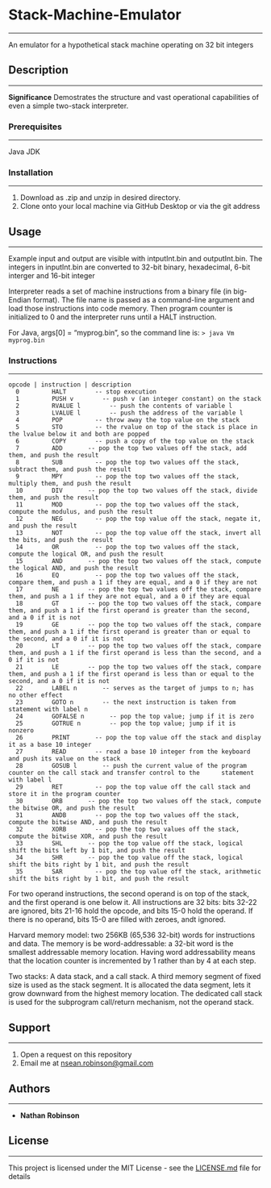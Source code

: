 # Stack-Machine-Emulator
----

An emulator for a hypothetical stack machine operating on 32 bit integers

## Description
----

**Significance**
Demostrates the structure and vast operational capabilities of even a simple two-stack interpreter.

### Prerequisites
----
Java JDK

### Installation
----
1. Download as .zip and unzip in desired directory.
1. Clone onto your local machine via GitHub Desktop or via the git address

## Usage
----

Example input and output are visible with intputInt.bin and outputInt.bin.
The integers in inputInt.bin are converted to 32-bit binary, hexadecimal, 6-bit interger and 16-bit integer

Interpreter reads a set of machine instructions from a binary file (in big-Endian format).
The file name is passed as a command-line argument and load those instructions into code memory.
Then program counter is initialized to 0 and the interpreter runs until a HALT instruction. 

For Java, args[0] = “myprog.bin”, so the command line is:
`> java Vm myprog.bin`

### Instructions
----
```
opcode | instruction | description
  0         HALT        -- stop execution
  1         PUSH v        -- push v (an integer constant) on the stack
  2         RVALUE l        -- push the contents of variable l
  3         LVALUE l        -- push the address of the variable l
  4         POP		    -- throw away the top value on the stack
  5         STO		    -- the rvalue on top of the stack is place in the lvalue below it and both are popped
  6         COPY        -- push a copy of the top value on the stack
  7         ADD       -- pop the top two values off the stack, add them, and push the result
  8         SUB     	-- pop the top two values off the stack, subtract them, and push the result
  9         MPY    		-- pop the top two values off the stack, multiply them, and push the result
  10        DIV       -- pop the top two values off the stack, divide them, and push the result
  11        MOD     	-- pop the top two values off the stack, compute the modulus, and push the result
  12        NEG		    -- pop the top value off the stack, negate it, and push the result
  13        NOT		    -- pop the top value off the stack, invert all the bits, and push the result
  14        OR       	-- pop the top two values off the stack, compute the logical OR, and push the result
  15        AND       -- pop the top two values off the stack, compute the logical AND, and push the result
  16        EQ       	-- pop the top two values off the stack, compare them, and push a 1 if they are equal, and a 0 if they are not 
  17        NE        -- pop the top two values off the stack, compare them, and push a 1 if they are not equal, and a 0 if they are equal
  18        GT        -- pop the top two values off the stack, compare them, and push a 1 if the first operand is greater than the second, and a 0 if it is not 
  19        GE        -- pop the top two values off the stack, compare them, and push a 1 if the first operand is greater than or equal to the second, and a 0 if it is not 
  20        LT        -- pop the top two values off the stack, compare them, and push a 1 if the first operand is less than the second, and a 0 if it is not 
  21        LE        -- pop the top two values off the stack, compare them, and push a 1 if the first operand is less than or equal to the second, and a 0 if it is not 
  22        LABEL n       -- serves as the target of jumps to n; has no other effect
  23        GOTO n        -- the next instruction is taken from statement with label n
  24        GOFALSE n       -- pop the top value; jump if it is zero
  25        GOTRUE n        -- pop the top value; jump if it is nonzero
  26        PRINT       -- pop the top value off the stack and display it as a base 10 integer
  27        READ        -- read a base 10 integer from the keyboard and push its value on the stack
  28        GOSUB l       -- push the current value of the program counter on the call stack and transfer control to the      statement with label l
  29        RET		    -- pop the top value off the call stack and store it in the program counter
  30        ORB       -- pop the top two values off the stack, compute the bitwise OR, and push the result
  31        ANDB        -- pop the top two values off the stack, compute the bitwise AND, and push the result
  32        XORB        -- pop the top two values off the stack, compute the bitwise XOR, and push the result
  33        SHL       -- pop the top value off the stack, logical shift the bits left by 1 bit, and push the result
  34        SHR       -- pop the top value off the stack, logical shift the bits right by 1 bit, and push the result
  35        SAR		    -- pop the top value off the stack, arithmetic shift the bits right by 1 bit, and push the result
```
For two operand instructions, the second operand is on top of the stack, and the first operand is one below it. 
All instructions are 32 bits: bits 32-22 are ignored, bits 21-16 hold the opcode, and bits 15-0 hold the operand. 
If there is no operand, bits 15-0 are filled with zeroes, andt ignored.  

Harvard memory model: two 256KB (65,536 32-bit) words for instructions and data.
The memory is be word-addressable: a 32-bit word is the smallest addressable memory location.
Having word addressability means that the location counter is incremented by 1 rather than by 4 at each step.

Two stacks:  A data stack, and a call stack.
A third memory segment of fixed size is used as the stack segment.
It is allocated the data segment, lets it grow downward from the highest memory location.
The dedicated call stack is used for the subprogram call/return mechanism, not the operand stack.

## Support
----
1. Open a request on this repository
1. Email me at nsean.robinson@gmail.com

## Authors
----
- **Nathan Robinson**

## License
----
This project is licensed under the MIT License - see the [LICENSE.md](LICENSE.md) file for details



